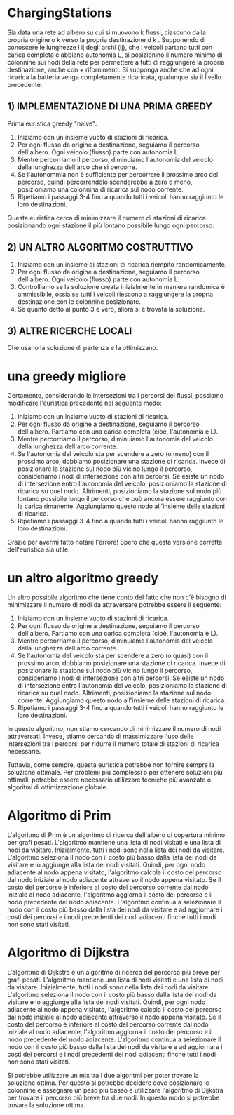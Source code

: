 # ChargingStations

Sia data una rete ad albero su cui si muovono k flussi, ciascuno dalla propria origine o k verso la propria destinazione d k . Supponendo di conoscere le lunghezze l ij degli archi (ij), che i veicoli partano tutti con carica completa e abbiano autonomia L, si posizionino il numero minimo di colonnine sui nodi della rete per permettere a tutti di raggiungere la propria destinazione, anche con + rifornimenti. Si supponga anche che ad ogni ricarica la batteria venga completamente ricaricata, qualunque sia il livello precedente.

## 1) IMPLEMENTAZIONE DI UNA PRIMA GREEDY
  Prima euristica greedy "naive":

  1. Iniziamo con un insieme vuoto di stazioni di ricarica.
  2. Per ogni flusso da origine a destinazione, seguiamo il percorso dell'albero. Ogni veicolo (flusso) parte con autonomia L.
  3. Mentre percorriamo il percorso, diminuiamo l'autonomia del veicolo della lunghezza dell'arco che si percorre.
  4. Se l'autonommia non è sufficiente per percorrere il prossimo arco del percorso, quindi percorrendolo scenderebbe a zero o meno, posizioniamo una colonnina di ricarica sul nodo corrente.
  5. Ripetiamo i passaggi 3-4 fino a quando tutti i veicoli hanno raggiunto le loro destinazioni.

Questa euristica cerca di minimizzare il numero di stazioni di ricarica posizionando ogni stazione il più lontano possibile lungo ogni percorso.

## 2) UN ALTRO ALGORITMO COSTRUTTIVO

1. Iniziamo con un insieme di stazioni di ricarica riempito randomicamente.
2. Per ogni flusso da origine a destinazione, seguiamo il percorso dell'albero. Ogni veicolo (flusso) parte con autonomia L.
3. Controlliamo se la soluzione creata inizialmente in maniera randomica è ammissibile, ossia se tutti i veicoli riescono a raggiungere la propria destinazione con le colonnine posizionate.
4. Se quanto detto al punto 3 è vero, allora si è trovata la soluzione.

## 3) ALTRE RICERCHE LOCALI
  Che usano la soluzione di partenza e la ottimizzano.





# una greedy migliore
Certamente, considerando le intersezioni tra i percorsi dei flussi, possiamo modificare l'euristica precedente nel seguente modo:

1. Iniziamo con un insieme vuoto di stazioni di ricarica.
2. Per ogni flusso da origine a destinazione, seguiamo il percorso dell'albero. Partiamo con una carica completa (cioè, l'autonomia è L).
3. Mentre percorriamo il percorso, diminuiamo l'autonomia del veicolo della lunghezza dell'arco corrente.
4. Se l'autonomia del veicolo sta per scendere a zero (o meno) con il prossimo arco, dobbiamo posizionare una stazione di ricarica. Invece di posizionare la stazione sul nodo più vicino lungo il percorso, consideriamo i nodi di intersezione con altri percorsi. Se esiste un nodo di intersezione entro l'autonomia del veicolo, posizioniamo la stazione di ricarica su quel nodo. Altrimenti, posizioniamo la stazione sul nodo più lontano possibile lungo il percorso che può ancora essere raggiunto con la carica rimanente. Aggiungiamo questo nodo all'insieme delle stazioni di ricarica.
5. Ripetiamo i passaggi 3-4 fino a quando tutti i veicoli hanno raggiunto le loro destinazioni.

Grazie per avermi fatto notare l'errore! Spero che questa versione corretta dell'euristica sia utile.

# un altro algoritmo greedy
Un altro possibile algoritmo che tiene conto del fatto che non c'è bisogno di minimizzare il numero di nodi da attraversare potrebbe essere il seguente:

1. Iniziamo con un insieme vuoto di stazioni di ricarica.
2. Per ogni flusso da origine a destinazione, seguiamo il percorso dell'albero. Partiamo con una carica completa (cioè, l'autonomia è L).
3. Mentre percorriamo il percorso, diminuiamo l'autonomia del veicolo della lunghezza dell'arco corrente.
4. Se l'autonomia del veicolo sta per scendere a zero (o quasi) con il prossimo arco, dobbiamo posizionare una stazione di ricarica. Invece di posizionare la stazione sul nodo più vicino lungo il percorso, consideriamo i nodi di intersezione con altri percorsi. Se esiste un nodo di intersezione entro l'autonomia del veicolo, posizioniamo la stazione di ricarica su quel nodo. Altrimenti, posizioniamo la stazione sul nodo corrente. Aggiungiamo questo nodo all'insieme delle stazioni di ricarica.
5. Ripetiamo i passaggi 3-4 fino a quando tutti i veicoli hanno raggiunto le loro destinazioni.

In questo algoritmo, non stiamo cercando di minimizzare il numero di nodi attraversati. Invece, stiamo cercando di massimizzare l'uso delle intersezioni tra i percorsi per ridurre il numero totale di stazioni di ricarica necessarie.

Tuttavia, come sempre, questa euristica potrebbe non fornire sempre la soluzione ottimale. Per problemi più complessi o per ottenere soluzioni più ottimali, potrebbe essere necessario utilizzare tecniche più avanzate o algoritmi di ottimizzazione globale.

# Algoritmo di Prim
L'algoritmo di Prim è un algoritmo di ricerca dell'albero di copertura minimo per grafi pesati. L'algoritmo mantiene una lista di nodi visitati e una lista di nodi da visitare. Inizialmente, tutti i nodi sono nella lista dei nodi da visitare. L'algoritmo seleziona il nodo con il costo più basso dalla lista dei nodi da visitare e lo aggiunge alla lista dei nodi visitati. Quindi, per ogni nodo adiacente al nodo appena visitato, l'algoritmo calcola il costo del percorso dal nodo iniziale al nodo adiacente attraverso il nodo appena visitato. Se il costo del percorso è inferiore al costo del percorso corrente dal nodo iniziale al nodo adiacente, l'algoritmo aggiorna il costo del percorso e il nodo precedente del nodo adiacente. L'algoritmo continua a selezionare il nodo con il costo più basso dalla lista dei nodi da visitare e ad aggiornare i costi dei percorsi e i nodi precedenti dei nodi adiacenti finché tutti i nodi non sono stati visitati.


# Algoritmo di Dijkstra
L'algoritmo di Dijkstra è un algoritmo di ricerca del percorso più breve per grafi pesati. L'algoritmo mantiene una lista di nodi visitati e una lista di nodi da visitare. Inizialmente, tutti i nodi sono nella lista dei nodi da visitare. L'algoritmo seleziona il nodo con il costo più basso dalla lista dei nodi da visitare e lo aggiunge alla lista dei nodi visitati. Quindi, per ogni nodo adiacente al nodo appena visitato, l'algoritmo calcola il costo del percorso dal nodo iniziale al nodo adiacente attraverso il nodo appena visitato. Se il costo del percorso è inferiore al costo del percorso corrente dal nodo iniziale al nodo adiacente, l'algoritmo aggiorna il costo del percorso e il nodo precedente del nodo adiacente. L'algoritmo continua a selezionare il nodo con il costo più basso dalla lista dei nodi da visitare e ad aggiornare i costi dei percorsi e i nodi precedenti dei nodi adiacenti finché tutti i nodi non sono stati visitati.

Si potrebbe utilizzare un mix tra i due algoritmi per poter trovare la soluzione ottima. Per questo si potrebbe decidere dove posizionare le colonnine e assegnare un peso più basso e utilizzare l'algoritmo di Dijkstra per trovare il percorso più breve tra due nodi. In questo modo si potrebbe trovare la soluzione ottima.